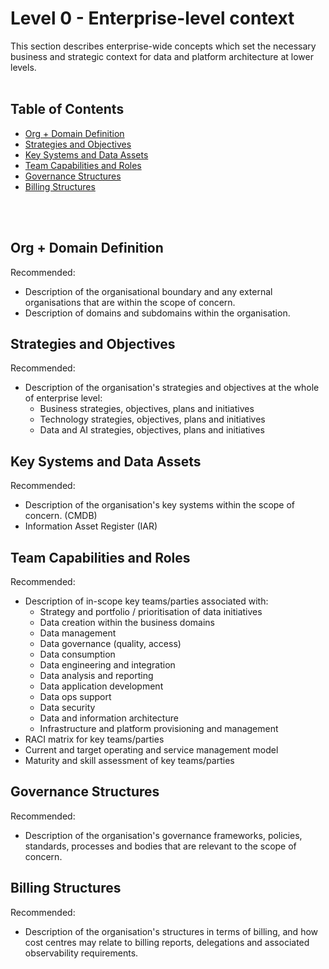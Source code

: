 # Level 0 - Enterprise-level context

This section describes enterprise-wide concepts which set the necessary business and strategic context for data and platform architecture at lower levels.
<br>
<br>

## Table of Contents

- [Org + Domain Definition](#org-domain-definition)
- [Strategies and Objectives](#strategies-and-objectives)
- [Key Systems and Data Assets](#key-systems-and-data-assets)
- [Team Capabilities and Roles](#team-capabilities-and-roles)
- [Governance Structures](#governance-structures)
- [Billing Structures](#billing-structures)

<br>
<br>

## Org + Domain Definition

Recommended:

- Description of the organisational boundary and any external organisations that are within the scope of concern.
- Description of domains and subdomains within the organisation.

## Strategies and Objectives

Recommended:

- Description of the organisation's strategies and objectives at the whole of enterprise level:
    - Business strategies, objectives, plans and initiatives
    - Technology strategies, objectives, plans and initiatives
    - Data and AI strategies, objectives, plans and initiatives

## Key Systems and Data Assets

Recommended:

- Description of the organisation's key systems within the scope of concern. (CMDB)
- Information Asset Register (IAR)

## Team Capabilities and Roles

Recommended:

- Description of in-scope key teams/parties associated with:
    - Strategy and portfolio / prioritisation of data initiatives
    - Data creation within the business domains
    - Data management
    - Data governance (quality, access)
    - Data consumption
    - Data engineering and integration
    - Data analysis and reporting
    - Data application development
    - Data ops support
    - Data security
    - Data and information architecture
    - Infrastructure and platform provisioning and management
- RACI matrix for key teams/parties
- Current and target operating and service management model
- Maturity and skill assessment of key teams/parties

## Governance Structures

Recommended:

- Description of the organisation's governance frameworks, policies, standards, processes and bodies that are relevant to the scope of concern.

## Billing Structures

Recommended:

- Description of the organisation's structures in terms of billing, and how cost centres may relate to billing reports, delegations and associated observability requirements.


